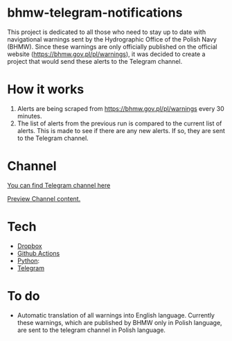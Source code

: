 bhmw-telegram-notifications
=================

This project is dedicated to all those who need to stay up to date with navigational warnings sent by the Hydrographic Office of the Polish Navy (BHMW). Since these warnings are only officially published on the official website (https://bhmw.gov.pl/pl/warnings), it was decided to create a project that would send these alerts to the Telegram channel.

How it works
=================
1. Alerts are being scraped from https://bhmw.gov.pl/pl/warnings every 30 minutes.
2. The list of alerts from the previous run is compared to the current list of alerts. This is made to see if there are any new alerts. If so, they are sent to the Telegram channel.

Channel
=================
[You can find Telegram channel here](https://t.me/bhmw_warnings)

[Preview Channel content.](https://t.me/s/bhmw_warnings)

Tech
=================
- [Dropbox]
- [Github Actions]
- [Python]: 
- [Telegram]

[Python]: <https://python.org>
[Github Actions]: <https://github.com/features/actions>
[Dropbox]: <https://dropbox.com>
[Telegram]: <https://telegram.org>

To do
================
- Automatic translation of all warnings into English language. Currently these warnings, which are published by BHMW only in Polish language, are sent to the telegram channel in Polish language.

